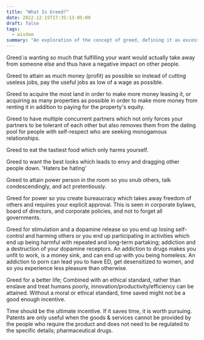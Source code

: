 ```yaml
---
title: "What Is Greed?"
date: 2022-12-15T17:35:13-05:00
draft: false
tags:
  - wisdom
summary: "An exploration of the concept of greed, defining it as excessive wanting that negatively impacts others, and examining its manifestations in various aspects of life including finance, relationships, and personal desires."
---
```


Greed is wanting so much that fulfilling your want would actually take away from someone else and thus have a negative impact on other people.

Greed to attain as much money (profit) as possible so instead of cutting useless jobs, pay the useful jobs as low of a wage as possible.

Greed to acquire the most land in order to make more money leasing it, or acquiring as many properties as possible in order to make more money from renting it in addition to paying for the property's equity.

Greed to have multiple concurrent partners which not only forces your partners to be tolerant of each other but also removes them from the dating pool for people with self-respect who are seeking monogamous relationships.

Greed to eat the tastiest food which only harms yourself.

Greed to want the best looks which leads to envy and dragging other people down. 'Haters be hating'

Greed to attain power person in the room so you snub others, talk condescendingly, and act pretentiously.

Greed for power so you create bureaucracy which takes away freedom of others and requires your explicit approval. This is seen in corporate bylaws, board of directors, and corporate policies, and not to forget all governments.

Greed for stimulation and a dopamine release so you end up losing self-control and harming others or you end up participating in activities which end up being harmful with repeated and long-term partaking; addiction and a destruction of your dopamine receptors. An addiction to drugs makes you unfit to work, is a money sink, and can end up with you being homeless. An addiction to porn can lead you to have ED, get desensitized to women, and so you experience less pleasure than otherwise.

Greed for a better life; Combined with an ethical standard, rather than enslave and treat humans poorly, innovation/productivity/efficiency can be attained. Without a moral or ethical standard, time saved might not be a
good enough incentive.

Time should be the ultimate incentive. If it saves time, it is worth pursuing. Patents are only useful when the goods & services cannot be provided by the people who require the product and does not need to be regulated to the specific details; pharmaceutical drugs.

